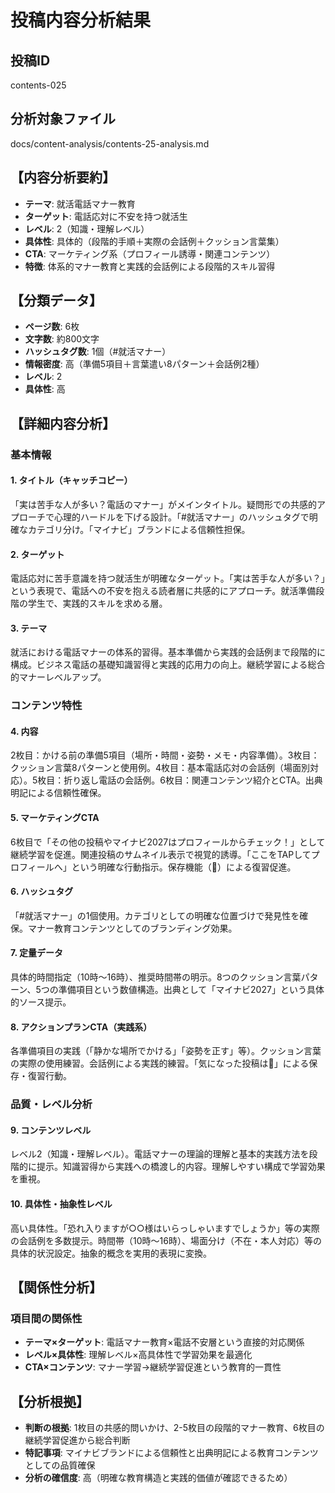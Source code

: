 # 投稿内容分析結果

## 投稿ID
contents-025

## 分析対象ファイル
docs/content-analysis/contents-25-analysis.md

## 【内容分析要約】
- **テーマ**: 就活電話マナー教育
- **ターゲット**: 電話応対に不安を持つ就活生
- **レベル**: 2（知識・理解レベル）
- **具体性**: 具体的（段階的手順＋実際の会話例＋クッション言葉集）
- **CTA**: マーケティング系（プロフィール誘導・関連コンテンツ）
- **特徴**: 体系的マナー教育と実践的会話例による段階的スキル習得

## 【分類データ】
- **ページ数**: 6枚
- **文字数**: 約800文字
- **ハッシュタグ数**: 1個（#就活マナー）
- **情報密度**: 高（準備5項目＋言葉遣い8パターン＋会話例2種）
- **レベル**: 2
- **具体性**: 高

## 【詳細内容分析】

### 基本情報
#### 1. タイトル（キャッチコピー）
「実は苦手な人が多い？電話のマナー」がメインタイトル。疑問形での共感的アプローチで心理的ハードルを下げる設計。「#就活マナー」のハッシュタグで明確なカテゴリ分け。「マイナビ」ブランドによる信頼性担保。

#### 2. ターゲット
電話応対に苦手意識を持つ就活生が明確なターゲット。「実は苦手な人が多い？」という表現で、電話への不安を抱える読者層に共感的にアプローチ。就活準備段階の学生で、実践的スキルを求める層。

#### 3. テーマ
就活における電話マナーの体系的習得。基本準備から実践的会話例まで段階的に構成。ビジネス電話の基礎知識習得と実践的応用力の向上。継続学習による総合的マナーレベルアップ。

### コンテンツ特性
#### 4. 内容
2枚目：かける前の準備5項目（場所・時間・姿勢・メモ・内容準備）。3枚目：クッション言葉8パターンと使用例。4枚目：基本電話応対の会話例（場面別対応）。5枚目：折り返し電話の会話例。6枚目：関連コンテンツ紹介とCTA。出典明記による信頼性確保。

#### 5. マーケティングCTA
6枚目で「その他の投稿やマイナビ2027はプロフィールからチェック！」として継続学習を促進。関連投稿のサムネイル表示で視覚的誘導。「ここをTAPしてプロフィールへ」という明確な行動指示。保存機能（📖）による復習促進。

#### 6. ハッシュタグ
「#就活マナー」の1個使用。カテゴリとしての明確な位置づけで発見性を確保。マナー教育コンテンツとしてのブランディング効果。

#### 7. 定量データ
具体的時間指定（10時～16時）、推奨時間帯の明示。8つのクッション言葉パターン、5つの準備項目という数値構造。出典として「マイナビ2027」という具体的ソース提示。

#### 8. アクションプランCTA（実践系）
各準備項目の実践（「静かな場所でかける」「姿勢を正す」等）。クッション言葉の実際の使用練習。会話例による実践的練習。「気になった投稿は📖」による保存・復習行動。

### 品質・レベル分析
#### 9. コンテンツレベル
レベル2（知識・理解レベル）。電話マナーの理論的理解と基本的実践方法を段階的に提示。知識習得から実践への橋渡し的内容。理解しやすい構成で学習効果を重視。

#### 10. 具体性・抽象性レベル
高い具体性。「恐れ入りますが○○様はいらっしゃいますでしょうか」等の実際の会話例を多数提示。時間帯（10時～16時）、場面分け（不在・本人対応）等の具体的状況設定。抽象的概念を実用的表現に変換。

## 【関係性分析】
### 項目間の関係性
- **テーマ×ターゲット**: 電話マナー教育×電話不安層という直接的対応関係
- **レベル×具体性**: 理解レベル×高具体性で学習効果を最適化
- **CTA×コンテンツ**: マナー学習→継続学習促進という教育的一貫性

## 【分析根拠】
- **判断の根拠**: 1枚目の共感的問いかけ、2-5枚目の段階的マナー教育、6枚目の継続学習促進から総合判断
- **特記事項**: マイナビブランドによる信頼性と出典明記による教育コンテンツとしての品質確保
- **分析の確信度**: 高（明確な教育構造と実践的価値が確認できるため）